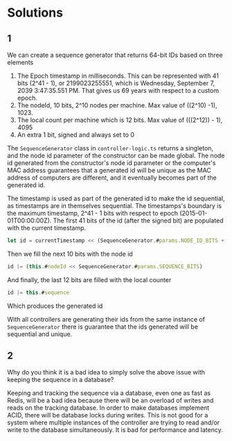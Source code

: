 # Solutions

## 1

We can create a sequence generator that returns 64-bit IDs based on three
 elements
1. The Epoch timestamp in milliseconds. This can be represented with 41 bits (2^41 - 1), or 2199023255551, which is Wednesday, September 7, 2039 3:47:35.551 PM. That gives us 69 years with respect to a custom epoch.
2. The nodeId, 10 bits, 2^10 nodes per machine. Max value of ((2^10) -1), 1023.
3. The local count per machine which is 12 bits. Max value of (((2^12)) - 1), 4095
4. An extra 1 bit, signed and always set to 0

The `SequenceGenerator` class in `controller-logic.ts` returns a singleton, and the node id parameter of the constructor can be made global.
The node id generated from the constructor's node id parameter or the computer's
MAC address guarantees that a generated id will be unique as the MAC address
of computers are different, and it eventually becomes part of the generated id.

The timestamp is used as part of the generated id to make the id sequential, as
timestamps are in themselves sequential. The timestamps's boundary is the
maximum timestamp, 2^41 - 1 bits with respect to epoch (2015-01-01T00:00:00Z).
The first 41 bits of the id (after the signed bit) are populated with the
current timestamp.

```ts
let id = currentTimestamp << (SequenceGenerator.#params.NODE_ID_BITS + SequenceGenerator.#params.SEQUENCE_BITS)
```

Then we fill the next 10 bits with the node id

```ts
id |= (this.#nodeId << SequenceGenerator.#params.SEQUENCE_BITS)
```
And finally, the last 12 bits are filled with the local counter

```ts
id |= this.#sequence
```

Which produces the generated id

With all controllers are generating their ids from the same instance of
`SequenceGenerator` there is guarantee that the ids generated will be sequential
and unique.

## 2
Why do you think it is a bad idea to simply solve the above issue with keeping
the sequence in a database?

Keeping and tracking the sequence via a database, even one as fast as Redis,
will be a bad idea because there will be an overload of writes and reads on the
tracking database.
In order to make databases implement ACID, there will be database locks during
writes. This is not good for a system where multiple instances of the controller
are trying to read and/or write to the database simultaneously. It is bad for
performance and latency.